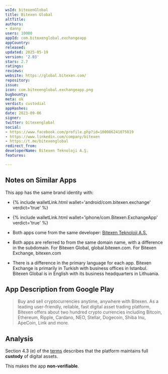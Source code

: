 ```yaml
---
wsId: bitexenGlobal
title: Bitexen Global
altTitle: 
authors:
- danny
users: 10000
appId: com.bitexenglobal.exchangeapp
appCountry: 
released: 
updated: 2025-05-19
version: '2.03'
stars: 2.7
ratings: 
reviews: 
website: https://global.bitexen.com/
repository: 
issue: 
icon: com.bitexenglobal.exchangeapp.png
bugbounty: 
meta: ok
verdict: custodial
appHashes: 
date: 2023-09-06
signer: 
twitter: bitexenglobal
social:
- https://www.facebook.com/profile.php?id=100086241075019
- https://www.linkedin.com/company/bitexen
- https://t.me/bitexenglobal
redirect_from: 
developerName: Bitexen Teknoloji A.Ş.
features: 

---
```


## Notes on Similar Apps

This app has the same brand identity with:
- {% include walletLink.html wallet='android/com.bitexen.exchange' verdict='true' %}
- {% include walletLink.html wallet='iphone/com.Bitexen.ExchangeApp' verdict='true' %} 

- Both apps come from the same developer: [Bitexen Teknoloji A.Ş.](https://play.google.com/store/apps/developer?id=Bitexen+Teknoloji+A.%C5%9E.)
- Both apps are referred to from the same domain name, with a difference in the subdomain. For Bitexen Global, global.bitexen.com. For Bitexen Exchange, bitexen.com 
- There is a difference in the primary language for each app. Bitexen Exchange is primarily in Turkish with business offices in Istanbul. Bitexen Global is in English with its business headquarters in Lithuania.

## App Description from Google Play

> Buy and sell cryptocurrencies anytime, anywhere with Bitexen. As a leading user-friendly, reliable, fast digital asset trading platform, Bitexen offers about two hundred crypto currencies including Bitcoin, Ethereum, Ripple, Cardano, NEO, Stellar, Dogecoin, Shiba Inu, ApeCoin, Link and more.

## Analysis 

Section 4.3 (e) of the [terms](https://global.bitexen.com/help/user-agree) describes that the platform maintains full **custody** of digital assets. 

This makes the app **non-verifiable**.
